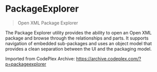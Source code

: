 # PackageExplorer

> Open XML Package Explorer

The Package Explorer utility provides the ability to open an Open XML package
and browse through the relationships and parts. It supports navigation of
embedded sub-packages and uses an object model that provides a clean
separation between the UI and the packaging model.

Imported from CodePlex Archive: https://archive.codeplex.com/?p=packageexplorer
